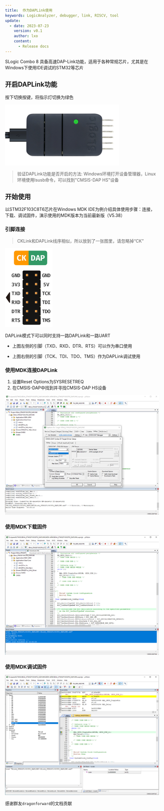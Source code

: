 ```yaml
---
title:  作为DAPLink使用
keywords: LogicAnalyzer, debugger, link, RISCV, tool
update:
  - date: 2023-07-23
    version: v0.1
    author: lxo
    content:
      - Release docs
---
```


SLogic Combo 8 具备高速DAP-Link功能，适用于各种常规芯片，尤其是在Windows下使用IDE调试的STM32等芯片

## 开启DAPLink功能

按下切换按键，将指示灯切换为绿色

![slogic_led_green](./assets/use_daplink_function/slogic_led_green.png)

> 验证DAPLink功能是否开启的方法:
> Windows环境打开设备管理器，Linux环境使用lsusb命令，可以找到"CMSIS-DAP HS"设备

## 开始使用

以STM32F103C8T6芯片在Windows MDK IDE为例介绍具体使用步骤：连接，下载、调试固件，演示使用的MDK版本为当前最新版（V5.38）

### 引脚连接

> CKLink和DAPLink线序相似，所以放到了一张图里，请忽略掉“CK”

![daplink_cklink_line_order](./assets/use_daplink_function/daplink_cklink_line_order.png)

DAPLink模式下可以同时支持一路DAPLink和一路UART

- 上图左侧的引脚（TXD、RXD、DTR、RTS）可以作为串口使用

- 上图右侧的引脚（TCK、TDI、TDO、TMS）作为DAPLink调试使用

### 使用MDK连接DAPLink

1. 设置Reset Options为SYSRESETREQ
2. 在CMSIS-DAP中找到并寻找CMSIS-DAP HS设备

![cfg_dap_debugger_of_mdk](./assets/use_daplink_function/cfg_dap_debugger_of_mdk.png)

### 使用MDK下载固件

![download_fw_in_mdk](./assets/use_daplink_function/download_fw_in_mdk.png)

### 使用MDK调试固件

![start_debugger_in_mdk](./assets/use_daplink_function/start_debugger_in_mdk.png)

感谢群友`dragonforward`的文档贡献